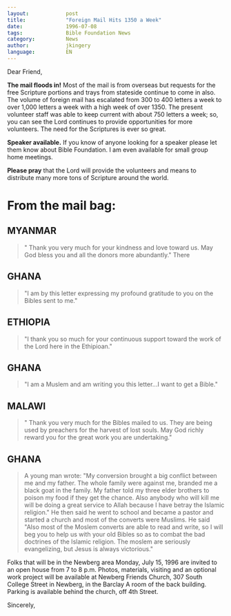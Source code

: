 ```yaml
---
layout:            post 
title:             "Foreign Mail Hits 1350 a Week" 
date:              1996-07-08
tags:              Bible Foundation News 
category:          News 
author:            jkingery 
language:          EN 
---
```


Dear Friend, 

**The mail floods in!** Most of the mail is from overseas but requests 
for the free Scripture portions and trays from stateside continue to 
come in also. The volume of foreign mail has escalated from 300 to 400 
letters a week to over 1,000 letters a week with a high week of
over 1350. The present volunteer staff was able to keep current with about 
750 letters a week; so, you can see the Lord continues to provide 
opportunities for more volunteers. The need for the Scriptures is ever 
so great. 

**Speaker available.** If you know of anyone looking for a speaker 
please let them know about Bible Foundation. I am even available for 
small group home meetings. 

**Please pray** that the Lord will provide the volunteers and means to 
distribute many more tons of Scripture around the world. 

# From the mail bag: 

## MYANMAR

> " Thank you very much for your kindness and love toward 
> us. May God bless you and all the donors more abundantly." There 

## GHANA

> "I am by this letter expressing my profound gratitude to you 
> on the Bibles sent to me." 

## ETHIOPIA

> "I thank you so much for your continuous support toward 
> the work of the Lord here in the Ethipioan." 

## GHANA

> "I am a Muslem and am writing you this letter...I want to 
> get a Bible." 

## MALAWI

> " Thank you very much for the Bibles mailed to us. They are 
> being used by preachers for the harvest of lost souls. May God richly 
> reward you for the great work you are undertaking." 

## GHANA

> A young man wrote: "My conversion brought a big conflict 
> between me and my father. The whole family were against me, branded me 
> a black goat in the family. My father told my three elder brothers to 
> poison my food if they get the chance. Also anybody who will kill me 
> will be doing a great service to Allah because I have betray the 
> Islamic religion." He then said he went to school and became a pastor 
> and started a church and most of the converts were Muslims. He said 
> "Also most of the Moslem converts are able to read and write, so I will 
> beg you to help us with your old Bibles so as to combat the bad 
> doctrines of the Islamic religion. The moslem are seriously 
> evangelizing, but Jesus is always victorious."  

Folks that will be in the Newberg area Monday, July 15, 1996 are 
invited to an open house from 7 to 8 p.m. Photos, materials, visiting 
and an optional work project will be available at Newberg Friends 
Church, 307 South College Street in Newberg, in the Barclay A room of 
the back building. Parking is available behind the church, off 4th 
Street. 

Sincerely,

